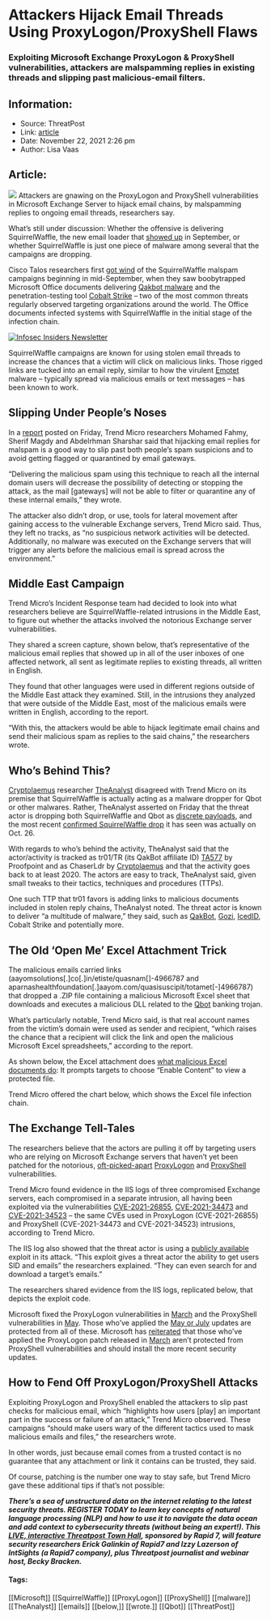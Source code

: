 # Attackers Hijack Email Threads Using ProxyLogon/ProxyShell Flaws
### Exploiting Microsoft Exchange ProxyLogon & ProxyShell vulnerabilities, attackers are malspamming replies in existing threads and slipping past malicious-email filters. 

## Information:
+ Source: ThreatPost
+ Link: [article](https://kasperskycontenthub.com/threatpost-global/?p=176496)
+ Date: November 22, 2021  2:26 pm
+ Author: Lisa Vaas


## Article:
![](https://media.threatpost.com/wp-content/uploads/sites/103/2021/11/22134744/ProxyLogon_logo_-_Black-e1637606992968.png)
Attackers are gnawing on the ProxyLogon and ProxyShell vulnerabilities in Microsoft Exchange Server to hijack email chains, by malspamming replies to ongoing email threads, researchers say.


What’s still under discussion: Whether the offensive is delivering SquirrelWaffle, the new email loader that [showed up](https://threatpost.com/squirrelwaffle-loader-malspams-packing-qakbot-cobalt-strike/175775/) in September, or whether SquirrelWaffle is just one piece of malware among several that the campaigns are dropping.


Cisco Talos researchers first [got wind](https://blog.talosintelligence.com/2021/10/squirrelwaffle-emerges.html?utm_source=feedburner&utm_medium=feed&utm_campaign=Feed%3A+feedburner%2FTalos+%28Talos%E2%84%A2+Blog%29) of the SquirrelWaffle malspam campaigns beginning in mid-September, when they saw boobytrapped Microsoft Office documents delivering [Qakbot malware](https://threatpost.com/prolock-ransomware-qakbot-trojan/155828/) and the penetration-testing tool [Cobalt Strike](https://threatpost.com/cobalt-strike-cybercrooks/167368/) – two of the most common threats regularly observed targeting organizations around the world. The Office documents infected systems with SquirrelWaffle in the initial stage of the infection chain.


[![Infosec Insiders Newsletter](https://media.threatpost.com/wp-content/uploads/sites/103/2021/07/10165815/infosec_insiders_in_article_promo.png)](https://threatpost.com/infosec-insider-subscription-page/?utm_source=ART&utm_medium=ART&utm_campaign=InfosecInsiders_Newsletter_Promo/)


SquirrelWaffle campaigns are known for using stolen email threads to increase the chances that a victim will click on malicious links. Those rigged links are tucked into an email reply, similar to how the virulent [Emotet](https://threatpost.com/emotet-takedown-infrastructure-netwalker-offline/163389/) malware – typically spread via malicious emails or text messages – has been known to work.


Slipping Under People’s Noses
-----------------------------


In a [report](https://www.trendmicro.com/en_us/research/21/k/Squirrelwaffle-Exploits-ProxyShell-and-ProxyLogon-to-Hijack-Email-Chains.html) posted on Friday, Trend Micro researchers ​​Mohamed Fahmy, Sherif Magdy and Abdelrhman Sharshar said that hijacking email replies for malspam is a good way to slip past both people’s spam suspicions and to avoid getting flagged or quarantined by email gateways.


“Delivering the malicious spam using this technique to reach all the internal domain users will decrease the possibility of detecting or stopping the attack, as the mail [gateways] will not be able to filter or quarantine any of these internal emails,” they wrote.


The attacker also didn’t drop, or use, tools for lateral movement after gaining access to the vulnerable Exchange servers, Trend Micro said. Thus, they left no tracks, as “no suspicious network activities will be detected. Additionally, no malware was executed on the Exchange servers that will trigger any alerts before the malicious email is spread across the environment.”


Middle East Campaign
--------------------


Trend Micro’s Incident Response team had decided to look into what researchers believe are SquirrelWaffle-related intrusions in the Middle East, to figure out whether the attacks involved the notorious Exchange server vulnerabilities.


They shared a screen capture, shown below, that’s representative of the malicious email replies that showed up in all of the user inboxes of one affected network, all sent as legitimate replies to existing threads, all written in English.


They found that other languages were used in different regions outside of the Middle East attack they examined. Still, in the intrusions they analyzed that were outside of the Middle East, most of the malicious emails were written in English, according to the report.


“With this, the attackers would be able to hijack legitimate email chains and send their malicious spam as replies to the said chains,” the researchers wrote.


Who’s Behind This?
------------------


[Cryptolaemus](https://www.zdnet.com/article/meet-the-white-hat-group-fighting-emotet-the-worlds-most-dangerous-malware/) researcher [TheAnalyst](https://twitter.com/ffforward) disagreed with Trend Micro on its premise that SquirrelWaffle is actually acting as a malware dropper for Qbot or other malwares. Rather, TheAnalyst asserted on Friday that the threat actor is dropping both SquirrelWaffle and Qbot as [discrete payloads](https://twitter.com/ffforward/status/1461810466720825352), and the most recent [confirmed SquirrelWaffle drop](https://twitter.com/ffforward/status/1461810488870944768) it has seen was actually on Oct. 26.



With regards to who’s behind the activity, TheAnalyst said that the actor/activity is tracked as tr01/TR (its QakBot affiliate ID) [TA577](https://twitter.com/hashtag/TA577?src=hashtag_click) by Proofpoint and as ChaserLdr by [Cryptolaemus](https://twitter.com/Cryptolaemus1) and that the activity goes back to at least 2020. The actors are easy to track, TheAnalyst said, given small tweaks to their tactics, techniques and procedures (TTPs).


One such TTP that tr01 favors is adding links to malicious documents included in stolen reply chains, TheAnalyst noted. The threat actor is known to deliver “a multitude of malware,” they said, such as [QakBot](https://threatpost.com/prolock-ransomware-qakbot-trojan/155828/), [Gozi](https://threatpost.com/banking-trojans-nymaim-gozi-merge-to-steal-4m/117412/), [IcedID](https://threatpost.com/icedid-banking-trojan-surges-emotet/165314/), Cobalt Strike and potentially more.


The Old ‘Open Me’ Excel Attachment Trick
----------------------------------------


The malicious emails carried links (aayomsolutions[.]co[.]in/etiste/quasnam[]-4966787 and aparnashealthfoundation[.]aayom.com/quasisuscipit/totamet[-]4966787) that dropped a .ZIP file containing a malicious Microsoft Excel sheet that downloads and executes a malicious DLL related to the [Qbot](https://threatpost.com/ta551-tactics-sliver-red-teaming/175651/) banking trojan.


What’s particularly notable, Trend Micro said, is that real account names from the victim’s domain were used as sender and recipient, “which raises the chance that a recipient will click the link and open the malicious Microsoft Excel spreadsheets,” according to the report.


As shown below, the Excel attachment does [what malicious Excel documents do](https://threatpost.com/hackers-update-age-old-excel-4-0-macro-attack/154898/): It prompts targets to choose “Enable Content” to view a protected file.


Trend Micro offered the chart below, which shows the Excel file infection chain.


The Exchange Tell-Tales
-----------------------


The researchers believe that the actors are pulling it off by targeting users who are relying on Microsoft Exchange servers that haven’t yet been patched for the notorious, [oft-picked-apart](https://threatpost.com/microsoft-exchange-servers-proxylogon-patching/165001/) [ProxyLogon](https://threatpost.com/deadringer-targeted-exchange-servers-before-discovery/168300/) and [ProxyShell](https://threatpost.com/exchange-servers-attack-proxyshell/168661/) vulnerabilities.


Trend Micro found evidence in the IIS logs of three compromised Exchange servers, each compromised in a separate intrusion, all having been exploited via the vulnerabilities [CVE-2021-26855](https://msrc.microsoft.com/update-guide/vulnerability/CVE-2021-26855), [CVE-2021-34473](https://msrc.microsoft.com/update-guide/vulnerability/CVE-2021-34473) and [CVE-2021-34523](https://msrc.microsoft.com/update-guide/vulnerability/CVE-2021-34523) – the same CVEs used in ProxyLogon (CVE-2021-26855) and ProxyShell (CVE-2021-34473 and CVE-2021-34523) intrusions, according to Trend Micro.


The IIS log also showed that the threat actor is using a [publicly available](https://github.com/Jumbo-WJB/Exchange_SSRF) exploit in its attack. “This exploit gives a threat actor the ability to get users SID and emails” the researchers explained. “They can even search for and download a target’s emails.”


The researchers shared evidence from the IIS logs, replicated below, that depicts the exploit code.


Microsoft fixed the ProxyLogon vulnerabilities in [March](https://threatpost.com/microsoft-exchange-servers-proxylogon-patching/165001/) and the ProxyShell vulnerabilities in [May](https://threatpost.com/wormable-windows-bug-dos-rce/166057/). Those who’ve applied the [May or July](https://techcommunity.microsoft.com/t5/exchange-team-blog/proxyshell-vulnerabilities-and-your-exchange-server/ba-p/2684705) updates are protected from all of these. Microsoft has [reiterated](https://techcommunity.microsoft.com/t5/exchange-team-blog/proxyshell-vulnerabilities-and-your-exchange-server/ba-p/2684705) that those who’ve applied the ProxyLogon patch released in [March](https://msrc-blog.microsoft.com/2021/03/05/microsoft-exchange-server-vulnerabilities-mitigations-march-2021/) aren’t protected from ProxyShell vulnerabilities and should install the more recent security updates.


How to Fend Off ProxyLogon/ProxyShell Attacks
---------------------------------------------


Exploiting ProxyLogon and ProxyShell enabled the attackers to slip past checks for malicious email, which “highlights how users [play] an important part in the success or failure of an attack,” Trend Micro observed. These campaigns “should make users wary of the different tactics used to mask malicious emails and files,” the researchers wrote.


In other words, just because email comes from a trusted contact is no guarantee that any attachment or link it contains can be trusted, they said.


Of course, patching is the number one way to stay safe, but Trend Micro gave these additional tips if that’s not possible:


***There’s a sea of unstructured data on the internet relating to the latest security threats. REGISTER TODAY to learn key concepts of natural language processing (NLP) and how to use it to navigate the data ocean and add context to cybersecurity threats (without being an expert!). This [LIVE, interactive Threatpost Town Hall](https://threatpost.com/webinars/security-threats-natural-language-processing/?utm_source=In+Article&utm_medium=article&utm_campaign=Decoding+the+Data+Ocean:+Security+Threats+%26+Natural+Language+Processing&utm_id=In+Article), sponsored by Rapid 7, will feature security researchers Erick Galinkin of Rapid7 and Izzy Lazerson of IntSights (a Rapid7 company), plus Threatpost journalist and webinar host, Becky Bracken.*** 




#### Tags:
[[Microsoft]] [[SquirrelWaffle]] [[ProxyLogon]] [[ProxyShell]] [[malware]] [[TheAnalyst]] [[emails]] [[below,]] [[wrote.]] [[Qbot]] [[ThreatPost]]
